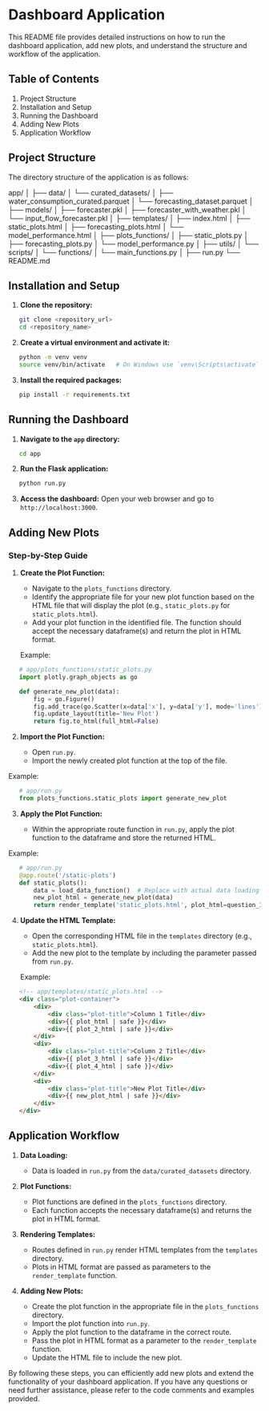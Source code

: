 
# Dashboard Application

This README file provides detailed instructions on how to run the dashboard application, add new plots, and understand the structure and workflow of the application.

## Table of Contents
1. Project Structure
2. Installation and Setup
3. Running the Dashboard
4. Adding New Plots
5. Application Workflow

## Project Structure

The directory structure of the application is as follows:

app/
│
├── data/
│   └── curated_datasets/
│       ├── water_consumption_curated.parquet
│       └── forecasting_dataset.parquet
│
├── models/
│   ├── forecaster.pkl
│   ├── forecaster_with_weather.pkl
│   └── input_flow_forecaster.pkl
│
├── templates/
│   ├── index.html
│   ├── static_plots.html
│   ├── forecasting_plots.html
│   └── model_performance.html
│
├── plots_functions/
│   ├── static_plots.py
│   ├── forecasting_plots.py
│   └── model_performance.py
│
├── utils/
│   └── scripts/
│       └── functions/
│           └── main_functions.py
│
├── run.py
└── README.md


## Installation and Setup

1. **Clone the repository:**

```bash
   git clone <repository_url>
   cd <repository_name>
```

2. **Create a virtual environment and activate it:**

```bash
   python -m venv venv
   source venv/bin/activate   # On Windows use `venv\Scripts\activate`
```

3. **Install the required packages:**

```bash
   pip install -r requirements.txt
```

## Running the Dashboard

1. **Navigate to the `app` directory:**

```bash
   cd app
```

2. **Run the Flask application:**

```bash
   python run.py
```

3. **Access the dashboard:**
Open your web browser and go to `http://localhost:3000`.

## Adding New Plots

### Step-by-Step Guide

1. **Create the Plot Function:**
   - Navigate to the `plots_functions` directory.
   - Identify the appropriate file for your new plot function based on the HTML file that will display the plot (e.g., `static_plots.py` for `static_plots.html`).
   - Add your plot function in the identified file. The function should accept the necessary dataframe(s) and return the plot in HTML format.

   Example:

```python
   # app/plots_functions/static_plots.py
   import plotly.graph_objects as go

   def generate_new_plot(data):
       fig = go.Figure()
       fig.add_trace(go.Scatter(x=data['x'], y=data['y'], mode='lines'))
       fig.update_layout(title='New Plot')
       return fig.to_html(full_html=False)
```

2. **Import the Plot Function:**

   - Open `run.py`.
   - Import the newly created plot function at the top of the file.

Example:

```python
   # app/run.py
   from plots_functions.static_plots import generate_new_plot
```

3. **Apply the Plot Function:**

   - Within the appropriate route function in `run.py`, apply the plot function to the dataframe and store the returned HTML.

Example:

```python
   # app/run.py
   @app.route('/static-plots')
   def static_plots():
       data = load_data_function()  # Replace with actual data loading function
       new_plot_html = generate_new_plot(data)
       return render_template('static_plots.html', plot_html=question_1_plot, plot_2_html=question_2_plot, plot_3_html=question_3_plot, plot_4_html=new_plot_html)
```

4. **Update the HTML Template:**

   - Open the corresponding HTML file in the `templates` directory (e.g., `static_plots.html`).
   - Add the new plot to the template by including the parameter passed from `run.py`.

   Example:

```html
   <!-- app/templates/static_plots.html -->
   <div class="plot-container">
       <div>
           <div class="plot-title">Column 1 Title</div>
           <div>{{ plot_html | safe }}</div>
           <div>{{ plot_2_html | safe }}</div>
       </div>
       <div>
           <div class="plot-title">Column 2 Title</div>
           <div>{{ plot_3_html | safe }}</div>
           <div>{{ plot_4_html | safe }}</div>
       </div>
       <div>
           <div class="plot-title">New Plot Title</div>
           <div>{{ new_plot_html | safe }}</div>
       </div>
   </div>
```

## Application Workflow

1. **Data Loading:**
   - Data is loaded in `run.py` from the `data/curated_datasets` directory.

2. **Plot Functions:**
   - Plot functions are defined in the `plots_functions` directory.
   - Each function accepts the necessary dataframe(s) and returns the plot in HTML format.

3. **Rendering Templates:**
   - Routes defined in `run.py` render HTML templates from the `templates` directory.
   - Plots in HTML format are passed as parameters to the `render_template` function.

4. **Adding New Plots:**
   - Create the plot function in the appropriate file in the `plots_functions` directory.
   - Import the plot function into `run.py`.
   - Apply the plot function to the dataframe in the correct route.
   - Pass the plot in HTML format as a parameter to the `render_template` function.
   - Update the HTML file to include the new plot.

By following these steps, you can efficiently add new plots and extend the functionality of your dashboard application. If you have any questions or need further assistance, please refer to the code comments and examples provided.
